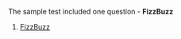 The sample test included one question - <b>FizzBuzz</b><br>

1. <a href = "https://github.com/aaryarajoju/cu-hackerrank/tree/main/Test-1%20(5%20Nov%202020)/Sample%20Test/FizzBuzz">FizzBuzz</a>
